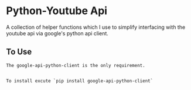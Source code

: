 # Python-Youtube Api

A collection of helper functions which I use to simplify interfacing
with the youtube api via google's python api client. 


## To Use 
    The google-api-python-client is the only requirement.


    To install excute `pip install google-api-python-client`
    